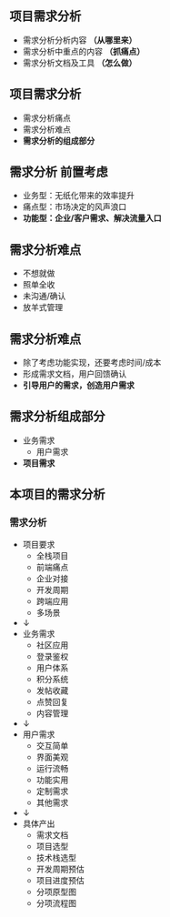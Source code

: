 ## 项目需求分析
* 需求分析分析内容 **（从哪里来）**
* 需求分析中重点的内容 **（抓痛点）**
* 需求分析文档及工具 **（怎么做）**

## 项目需求分析
* 需求分析痛点 
* 需求分析难点
* **需求分析的组成部分**

## 需求分析 前置考虑  
* 业务型：无纸化带来的效率提升
* 痛点型：市场决定的风声浪口
* **功能型：企业/客户需求、解决流量入口**

## 需求分析难点
* 不想就做
* 照单全收
* 未沟通/确认
* 放羊式管理

## 需求分析难点
* 除了考虑功能实现，还要考虑时间/成本
* 形成需求文档，用户回馈确认
* **引导用户的需求，创造用户需求**

## 需求分析组成部分
* 业务需求
   * 用户需求
* **项目需求**

## 本项目的需求分析
### 需求分析
* 项目要求
    * 全栈项目
    * 前端痛点
    * 企业对接
    * 开发周期
    * 跨端应用
    * 多场景
* ↓
* 业务需求
    * 社区应用
    * 登录鉴权
    * 用户体系
    * 积分系统
    * 发帖收藏
    * 点赞回复
    * 内容管理
* ↓
* 用户需求
    * 交互简单
    * 界面美观
    * 运行流畅
    * 功能实用
    * 定制需求
    * 其他需求 
* ↓
* 具体产出
    * 需求文档
    * 项目选型
    * 技术栈选型
    * 开发周期预估
    * 项目进度预估
    * 分项原型图
    * 分项流程图
